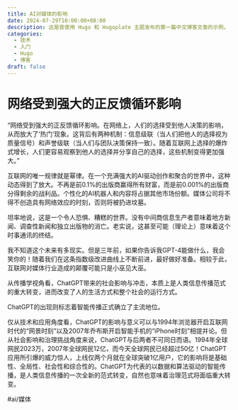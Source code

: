 ```yaml
---
title: AI对媒体的影响
date: 2024-07-29T10:00:00+08:00
description: 这是我使用 Hugo 和 Hugoplate 主题发布的第一篇中文博客文章的示例。
categories:
  - 技术
  - 入门
  - Hugo
  - 博客
draft: false
---
```

# 网络受到强大的正反馈循环影响

“网络受到强大的正反馈循环影响。在网络上，人们的选择受到他人决策的影响，从而放大了‘热门’现象。这背后有两种机制：信息级联（当人们把他人的选择视为质量信号）和声誉级联（当人们与团队决策保持一致）。随着互联网上选择的爆炸式增长，人们更容易观察到他人的选择并分享自己的选择，这些机制变得更加强大。”

互联网的唯一规律就是幂律。在一个充满强大的AI驱动创作和聚合的世界中，这种动态得到了放大。不再是前0.1%的出版商赢得所有财富，而是前0.001%的出版商分得剩余的战利品。个性化的AI机器人和内容将占据其他市场份额。媒体公司将不得不创造具有网络效应的时刻，否则将被扔进坟墓。

坦率地说，这是一个令人恐惧、糟糕的世界。没有中间商信息生产者意味着地方新闻、调查性新闻和独立出版物的消亡。老实说，这甚至可能（理论上）意味着这个时事通讯的终结。

我不知道这个未来有多现实。但是三年前，如果你告诉我GPT-4能做什么，我会笑你的！随着我们在这条指数级改进曲线上不断前进，最好做好准备。相较于此，互联网对媒体行业造成的颠覆可能只是小巫见大巫。




从传播学视角看，ChatGPT带来的社会影响与冲击，本质上是人类信息传播范式的重大转变，进而改变了人的生活方式和整个社会的运行方式。



ChatGPT的出现则标志着智能传播正式确立了主流地位。

仅从技术和应用角度看，ChatGPT的影响与意义可以与1994年浏览器开启互联网时代的“网景时刻”以及2007年乔布斯开启智能手机的“iPhone时刻”相提并论。但从社会影响和治理挑战角度来说，ChatGPT与后两者不可同日而语。1994年全球网民2023万，2007年全球网民12亿，而今天全球网民已经超过50亿！ChatGPT应用所引爆的威力惊人，上线仅两个月就在全球突破1亿用户，它的影响将是基础性、全局性、社会性和综合性的。ChatGPT为代表的以数据和算法驱动的智能传播，是人类信息传播的一次全新的范式转变，自然也意味着治理范式将面临重大转变。



#ai/媒体

